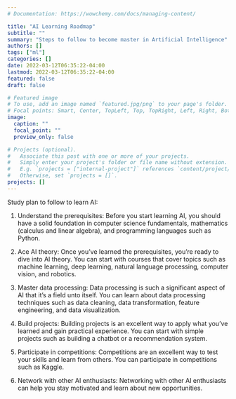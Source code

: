 ```yaml
---
# Documentation: https://wowchemy.com/docs/managing-content/

title: "AI Learning Roadmap"
subtitle: ""
summary: "Steps to follow to become master in Artificial Intelligence"
authors: []
tags: ["ml"]
categories: []
date: 2022-03-12T06:35:22-04:00
lastmod: 2022-03-12T06:35:22-04:00
featured: false
draft: false

# Featured image
# To use, add an image named `featured.jpg/png` to your page's folder.
# Focal points: Smart, Center, TopLeft, Top, TopRight, Left, Right, BottomLeft, Bottom, BottomRight.
image:
  caption: ""
  focal_point: ""
  preview_only: false

# Projects (optional).
#   Associate this post with one or more of your projects.
#   Simply enter your project's folder or file name without extension.
#   E.g. `projects = ["internal-project"]` references `content/project/deep-learning/index.md`.
#   Otherwise, set `projects = []`.
projects: []
---
```


Study plan to follow to learn AI:

1. Understand the prerequisites: Before you start learning AI, you should have a solid foundation in computer science fundamentals, mathematics (calculus and linear algebra), and programming languages such as Python.

2. Ace AI theory: Once you’ve learned the prerequisites, you’re ready to dive into AI theory. You can start with courses that cover topics such as machine learning, deep learning, natural language processing, computer vision, and robotics.

3. Master data processing: Data processing is such a significant aspect of AI that it’s a field unto itself. You can learn about data processing techniques such as data cleaning, data transformation, feature engineering, and data visualization.

4. Build projects: Building projects is an excellent way to apply what you’ve learned and gain practical experience. You can start with simple projects such as building a chatbot or a recommendation system.

5. Participate in competitions: Competitions are an excellent way to test your skills and learn from others. You can participate in competitions such as Kaggle.

6. Network with other AI enthusiasts: Networking with other AI enthusiasts can help you stay motivated and learn about new opportunities.
